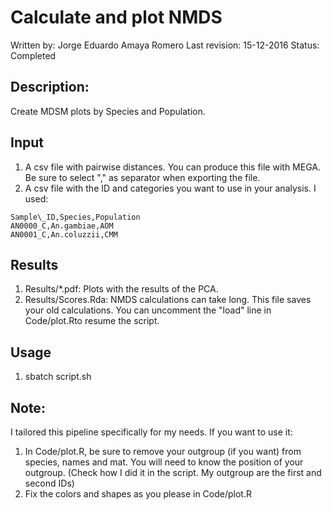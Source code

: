 # Calculate and plot NMDS
Written by: Jorge Eduardo Amaya Romero
Last revision: 15-12-2016
Status: Completed

## Description: 
Create MDSM plots by Species and Population.

## Input

1. A csv file with pairwise distances. You can produce this file with MEGA. Be sure to select "," as separator when exporting the file.
2. A csv file with the ID and categories you want to use in your analysis. I used:

```
Sampĺe\_ID,Species,Population
AN0000_C,An.gambiae,AOM
AN0001_C,An.coluzzii,CMM 
```

## Results

1. Results/\*.pdf: Plots with the results of the PCA.
2. Results/Scores.Rda: NMDS calculations can take long. This file saves your old calculations. You can uncomment the "load" line in Code/plot.Rto resume the script.

## Usage

1. sbatch script.sh

## Note: 
I tailored this pipeline specifically for my needs. If you want to use it:

1. In Code/plot.R, be sure to remove your outgroup (if you want) from species, names and mat. You will need to know the position of your outgroup. (Check how I did it in the script. My outgroup are the first and second IDs)
2. Fix the colors and shapes as you please in Code/plot.R

